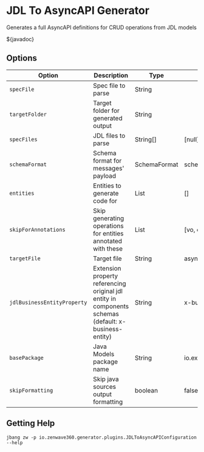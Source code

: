 # JDL To AsyncAPI Generator

Generates a full AsyncAPI definitions for CRUD operations from JDL models

${javadoc}

## Options


| **Option**                  | **Description**                                                                                       | **Type**     | **Default**             | **Values**  |
|-----------------------------|-------------------------------------------------------------------------------------------------------|--------------|-------------------------|-------------|
| `specFile`                  | Spec file to parse                                                                                    | String       |                         |             |
| `targetFolder`              | Target folder for generated output                                                                    | String       |                         |             |
| `specFiles`                 | JDL files to parse                                                                                    | String[]     | [null]                  |             |
| `schemaFormat`              | Schema format for messages' payload                                                                   | SchemaFormat | schema                  | schema,avro |
| `entities`                  | Entities to generate code for                                                                         | List         | []                      |             |
| `skipForAnnotations`        | Skip generating operations for entities annotated with these                                          | List         | [vo, embedded, skip]    |             |
| `targetFile`                | Target file                                                                                           | String       | asyncapi.yml            |             |
| `jdlBusinessEntityProperty` | Extension property referencing original jdl entity in components schemas (default: x-business-entity) | String       | x-business-entity       |             |      
| `basePackage`               | Java Models package name                                                                              | String       | io.example.domain.model |             |
| `skipFormatting`            | Skip java sources output formatting                                                                   | boolean      | false                   |             |

## Getting Help

```shell
jbang zw -p io.zenwave360.generator.plugins.JDLToAsyncAPIConfiguration --help
```
